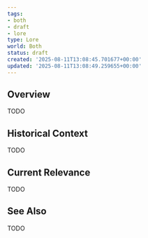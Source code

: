 ```yaml
---
tags:
- both
- draft
- lore
type: Lore
world: Both
status: draft
created: '2025-08-11T13:08:45.701677+00:00'
updated: '2025-08-11T13:08:49.259655+00:00'
---
```



## Overview

TODO
## Historical Context

TODO
## Current Relevance

TODO
## See Also

TODO

